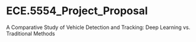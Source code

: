 # ECE.5554_Project_Proposal
A Comparative Study of Vehicle Detection and Tracking: Deep Learning vs. Traditional Methods
